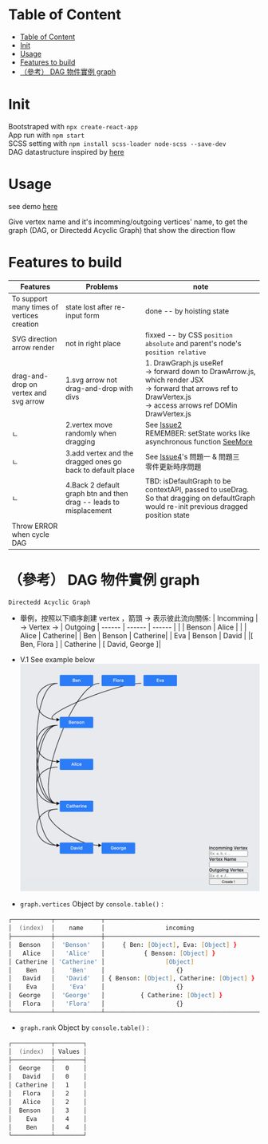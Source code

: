 # Table of Content

- [Table of Content](#table-of-content)
- [Init](#init)
- [Usage](#usage)
- [Features to build](#features-to-build)
- [（參考） DAG 物件實例 graph](#參考-dag-物件實例-graph)

# Init

Bootstraped with `npx create-react-app` <br/>
App run with `npm start` <br/>
SCSS setting with `npm install scss-loader node-scss --save-dev` <br/>
DAG datastructure inspired by [here](https://github.com/emberjs/ember.js/blob/62e52938f48278a6cb838016108f3e35c18c8b3f/packages/ember-application/lib/system/dag.js)

# Usage

see demo [here](https://benson00077.github.io/dag_graph/)

Give vertex name and it's incomming/outgoing vertices' name, to get the graph (DAG, or Directedd Acyclic Graph) that show the direction flow <br/>

# Features to build

| Features                                   | Problems                                                          | note                                                                                                                                                                                                               |
| ------------------------------------------ | ----------------------------------------------------------------- | ------------------------------------------------------------------------------------------------------------------------------------------------------------------------------------------------------------------ |
| To support many times of vertices creation | state lost after re-input form                                    | done -- by hoisting state                                                                                                                                                                                          |
| SVG direction arrow render                 | not in right place                                                | fixxed -- by CSS `position absolute` and parent's node's `position relative`                                                                                                                                       |
| drag-and-drop on vertex and svg arrow      | 1.svg arrow not drag-and-drop with divs                           | 1. DrawGraph.js useRef <br/>→ forward down to DrawArrow.js, which render JSX <br/>→ forward that arrows ref to DrawVertex.js <br/>→ access arrows ref DOMin DrawVertex.js <br/>                                    |
| ㄴ                                         | 2.vertex move randomly when dragging                              | See [Issue2](https://github.com/benson00077/dag_graph/issues/2)<br/>REMEMBER: setState works like asynchronous function [SeeMore](https://medium.com/@brianwu291/learn-basic-react-setstate-function-2aec5018a38a) |
| ㄴ                                         | 3.add vertex and the dragged ones go back to default place        | See [Issue4](https://github.com/benson00077/dag_graph/issues/4)'s 問題一 & 問題三 <br/> 零件更新時序問題                                                                                                           |
| ㄴ                                         | 4.Back 2 default graph btn and then drag -- leads to misplacement | TBD: isDefaultGraph to be contextAPI, passed to useDrag. So that dragging on defaultGraph would re-init previous dragged position state                                                                            |
| Throw ERROR when cycle DAG                 |                                                                   |

# （參考） DAG 物件實例 graph

    Directedd Acyclic Graph

- 舉例，按照以下順序創建 vertex ，箭頭 → 表示彼此流向關係:
  | Incomming | → Vertex → | Outgoing
  | ------ | ------ | ------ |
  | | Benson | Alice |
  | | Alice | Catherine|
  | Ben | Benson | Catherine|
  | Eva | Benson | David |
  |[ Ben, Flora ] | Catherine | [ David, George ]|

- V.1 See example below
  ![image](https://github.com/benson00077/dag_graph/blob/main/public/demo/demo2.png)

- `graph.vertices` Object by `console.table()` :

```zsh
┌───────────┬─────────────┬───────────────────────────────────────────┬────────────────────────────────┬─────────────┬───────┐
│  (index)  │    name     │                 incoming                  │         incomingNames          │ hasOutgoing │ value │
├───────────┼─────────────┼───────────────────────────────────────────┼────────────────────────────────┼─────────────┼───────┤
│  Benson   │  'Benson'   │     { Ben: [Object], Eva: [Object] }      │        [ 'Ben', 'Eva' ]        │    true     │ null  │
│   Alice   │   'Alice'   │           { Benson: [Object] }            │          [ 'Benson' ]          │    true     │ null  │
│ Catherine │ 'Catherine' │                 [Object]                  │ [ 'Alice', 'Benson', 'Flora' ] │    true     │ null  │
│    Ben    │    'Ben'    │                    {}                     │               []               │    true     │ null  │
│   David   │   'David'   │ { Benson: [Object], Catherine: [Object] } │   [ 'Benson', 'Catherine' ]    │    false    │ null  │
│    Eva    │    'Eva'    │                    {}                     │               []               │    true     │ null  │
│  George   │  'George'   │          { Catherine: [Object] }          │        [ 'Catherine' ]         │    false    │ null  │
│   Flora   │   'Flora'   │                    {}                     │               []               │    true     │ null  │
└───────────┴─────────────┴───────────────────────────────────────────┴────────────────────────────────┴─────────────┴───────┘
```

- `graph.rank` Object by `console.table()` :

```zsh
┌───────────┬────────┐
│  (index)  │ Values │
├───────────┼────────┤
│  George   │   0    │
│   David   │   0    │
│ Catherine │   1    │
│   Flora   │   2    │
│   Alice   │   2    │
│  Benson   │   3    │
│    Eva    │   4    │
│    Ben    │   4    │
└───────────┴────────┘
```

